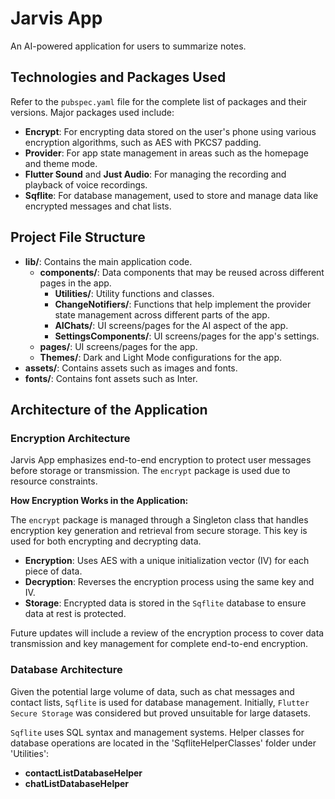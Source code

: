 # Jarvis App

An AI-powered application for users to summarize notes.

## Technologies and Packages Used

Refer to the `pubspec.yaml` file for the complete list of packages and their versions. Major packages used include:

- **Encrypt**: For encrypting data stored on the user's phone using various encryption algorithms, such as AES with PKCS7 padding.
- **Provider**: For app state management in areas such as the homepage and theme mode.
- **Flutter Sound** and **Just Audio**: For managing the recording and playback of voice recordings.
- **Sqflite**: For database management, used to store and manage data like encrypted messages and chat lists.

## Project File Structure

- **lib/**: Contains the main application code.
  - **components/**: Data components that may be reused across different pages in the app.
    - **Utilities/**: Utility functions and classes.
    - **ChangeNotifiers/**: Functions that help implement the provider state management across different parts of the app.
    - **AIChats/**: UI screens/pages for the AI aspect of the app.
    - **SettingsComponents/**: UI screens/pages for the app's settings.
  - **pages/**: UI screens/pages for the app.
  - **Themes/**: Dark and Light Mode configurations for the app.
- **assets/**: Contains assets such as images and fonts.
- **fonts/**: Contains font assets such as Inter.

## Architecture of the Application

### Encryption Architecture

Jarvis App emphasizes end-to-end encryption to protect user messages before storage or transmission. The `encrypt` package is used due to resource constraints.

**How Encryption Works in the Application:**

The `encrypt` package is managed through a Singleton class that handles encryption key generation and retrieval from secure storage. This key is used for both encrypting and decrypting data.

- **Encryption**: Uses AES with a unique initialization vector (IV) for each piece of data.
- **Decryption**: Reverses the encryption process using the same key and IV.
- **Storage**: Encrypted data is stored in the `Sqflite` database to ensure data at rest is protected.

Future updates will include a review of the encryption process to cover data transmission and key management for complete end-to-end encryption.

### Database Architecture

Given the potential large volume of data, such as chat messages and contact lists, `Sqflite` is used for database management. Initially, `Flutter Secure Storage` was considered but proved unsuitable for large datasets.

`Sqflite` uses SQL syntax and management systems. Helper classes for database operations are located in the 'SqfliteHelperClasses' folder under 'Utilities':

- **contactListDatabaseHelper**
- **chatListDatabaseHelper**

